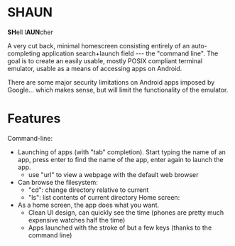 # SHAUN
**SH**ell l**AUN**cher

<p align="center>
Hidden UI ->
![alt text](screenshots/hidden.png "img-hidden-shaun")
![alt text](screenshots/unhidden.png "img-unhidden-shaun")
<- Unhidden UI
</p>
                                                         
A very cut back, minimal homescreen consisting entirely of an auto-completing application search+launch field --- the "command line". The goal is to create an easily usable, mostly POSIX compliant terminal emulator, usable as a means of accessing apps on Android.

There are some major security limitations on Android apps imposed by Google... which makes sense, but will limit the functionality of the emulator.

# Features
Command-line:
  - Launching of apps (with "tab" completion).
        Start typing the name of an app, press enter to find the name of the app, enter again to launch the app.
    - use "url" to view a webpage with the default web browser
  - Can browse the filesystem:
    - "cd": change directory relative to current
    - "ls": list contents of current directory
Home screen:
  - As a home screen, the app does what you want.
    - Clean UI design, can quickly see the time 
        (phones are pretty much expensive watches half the time)
    - Apps launched with the stroke of but a few keys (thanks to the command line)
